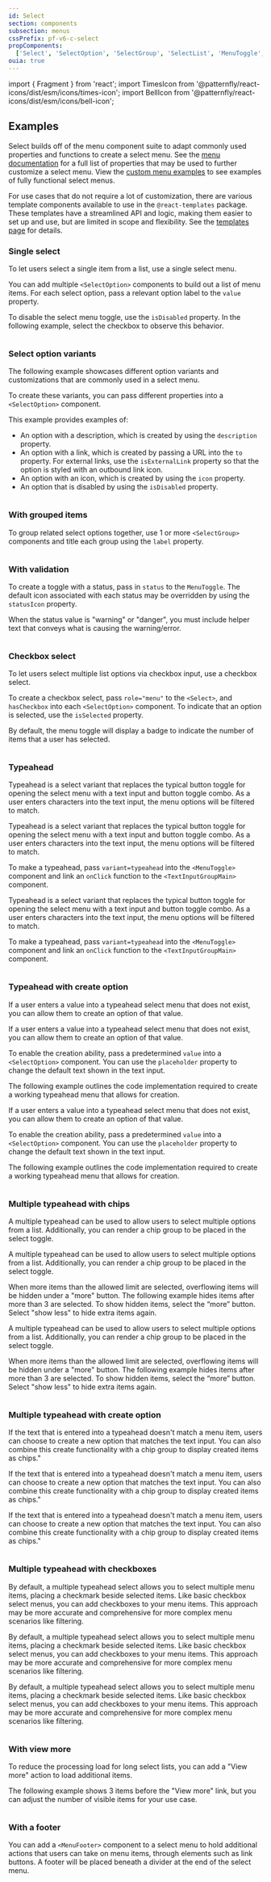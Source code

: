 ```yaml
---
id: Select
section: components
subsection: menus
cssPrefix: pf-v6-c-select
propComponents:
  ['Select', 'SelectOption', 'SelectGroup', 'SelectList', 'MenuToggle', 'SelectToggleProps', 'SelectPopperProps']
ouia: true
---
```


import { Fragment } from 'react';
import TimesIcon from '@patternfly/react-icons/dist/esm/icons/times-icon';
import BellIcon from '@patternfly/react-icons/dist/esm/icons/bell-icon';

## Examples

Select builds off of the menu component suite to adapt commonly used properties and functions to create a select menu. See the [menu documentation](/components/menus/menu) for a full list of properties that may be used to further customize a select menu. View the [custom menu examples](/components/menus/custom-menus) to see examples of fully functional select menus.

For use cases that do not require a lot of customization, there are various template components available to use in the `@react-templates` package. These templates have a streamlined API and logic, making them easier to set up and use, but are limited in scope and flexibility. See the [templates page](/components/menus/select/react-templates) for details.

### Single select

To let users select a single item from a list, use a single select menu.

You can add multiple `<SelectOption>` components to build out a list of menu items. For each select option, pass a relevant option label to the `value` property.

To disable the select menu toggle, use the `isDisabled` property. In the following example, select the checkbox to observe this behavior.

```ts file="./SelectBasic.tsx"

```

### Select option variants

The following example showcases different option variants and customizations that are commonly used in a select menu.

To create these variants, you can pass different properties into a `<SelectOption>` component.

This example provides examples of:

- An option with a description, which is created by using the `description` property.
- An option with a link, which is created by passing a URL into the `to` property. For external links, use the `isExternalLink` property so that the option is styled with an outbound link icon.
- An option with an icon, which is created by using the `icon` property.
- An option that is disabled by using the `isDisabled` property.

```ts file="./SelectOptionVariations.tsx"

```

### With grouped items

To group related select options together, use 1 or more `<SelectGroup>` components and title each group using the `label` property.

```ts file="./SelectGrouped.tsx"

```

### With validation

To create a toggle with a status, pass in `status` to the `MenuToggle`. The default icon associated with each status may be overridden by using the `statusIcon` property.

When the status value is "warning" or "danger", you must include helper text that conveys what is causing the warning/error.

```ts file="./SelectValidated.tsx"

```

### Checkbox select

To let users select multiple list options via checkbox input, use a checkbox select.

To create a checkbox select, pass `role="menu"` to the `<Select>`, and `hasCheckbox` into each `<SelectOption>` component. To indicate that an option is selected, use the `isSelected` property.

By default, the menu toggle will display a badge to indicate the number of items that a user has selected.

```ts file="./SelectCheckbox.tsx"

```

### Typeahead
Typeahead is a select variant that replaces the typical button toggle for opening the select menu with a text input and button toggle combo. As a user enters characters into the text input, the menu options will be filtered to match.

Typeahead is a select variant that replaces the typical button toggle for opening the select menu with a text input and button toggle combo. As a user enters characters into the text input, the menu options will be filtered to match.

To make a typeahead, pass `variant=typeahead` into the `<MenuToggle>` component and link an `onClick` function to the `<TextInputGroupMain>` component.

Typeahead is a select variant that replaces the typical button toggle for opening the select menu with a text input and button toggle combo. As a user enters characters into the text input, the menu options will be filtered to match.

To make a typeahead, pass `variant=typeahead` into the `<MenuToggle>` component and link an `onClick` function to the `<TextInputGroupMain>` component.

```ts file="./SelectTypeahead.tsx"

```

### Typeahead with create option
If a user enters a value into a typeahead select menu that does not exist, you can allow them to create an option of that value. 

If a user enters a value into a typeahead select menu that does not exist, you can allow them to create an option of that value.

To enable the creation ability, pass a predetermined `value` into a `<SelectOption>` component. You can use the `placeholder` property to change the default text shown in the text input.

The following example outlines the code implementation required to create a working typeahead menu that allows for creation.

If a user enters a value into a typeahead select menu that does not exist, you can allow them to create an option of that value.

To enable the creation ability, pass a predetermined `value` into a `<SelectOption>` component. You can use the `placeholder` property to change the default text shown in the text input.

The following example outlines the code implementation required to create a working typeahead menu that allows for creation.

```ts file="./SelectTypeaheadCreatable.tsx"

```

### Multiple typeahead with chips
A multiple typeahead can be used to allow users to select multiple options from a list. Additionally, you can render a chip group to be placed in the select toggle.

A multiple typeahead can be used to allow users to select multiple options from a list. Additionally, you can render a chip group to be placed in the select toggle.

When more items than the allowed limit are selected, overflowing items will be hidden under a "more" button. The following example hides items after more than 3 are selected. To show hidden items, select the “more” button. Select "show less" to hide extra items again.

A multiple typeahead can be used to allow users to select multiple options from a list. Additionally, you can render a chip group to be placed in the select toggle.

When more items than the allowed limit are selected, overflowing items will be hidden under a "more" button. The following example hides items after more than 3 are selected. To show hidden items, select the “more” button. Select "show less" to hide extra items again.

```ts file="./SelectMultiTypeahead.tsx"

```

### Multiple typeahead with create option
If the text that is entered into a typeahead doesn't match a menu item, users can choose to create a new option that matches the text input. You can also combine this create functionality with a chip group to display created items as chips."

If the text that is entered into a typeahead doesn't match a menu item, users can choose to create a new option that matches the text input. You can also combine this create functionality with a chip group to display created items as chips."

If the text that is entered into a typeahead doesn't match a menu item, users can choose to create a new option that matches the text input. You can also combine this create functionality with a chip group to display created items as chips."

```ts file="./SelectMultiTypeaheadCreatable.tsx"

```

### Multiple typeahead with checkboxes
By default, a multiple typeahead select allows you to select multiple menu items, placing a checkmark beside selected items. Like basic checkbox select menus, you can add checkboxes to your menu items. This approach may be more accurate and comprehensive for more complex menu scenarios like filtering.

By default, a multiple typeahead select allows you to select multiple menu items, placing a checkmark beside selected items. Like basic checkbox select menus, you can add checkboxes to your menu items. This approach may be more accurate and comprehensive for more complex menu scenarios like filtering.

By default, a multiple typeahead select allows you to select multiple menu items, placing a checkmark beside selected items. Like basic checkbox select menus, you can add checkboxes to your menu items. This approach may be more accurate and comprehensive for more complex menu scenarios like filtering.

```ts file="./SelectMultiTypeaheadCheckbox.tsx"

```

### With view more

To reduce the processing load for long select lists, you can add a "View more" action to load additional items.

The following example shows 3 items before the "View more" link, but you can adjust the number of visible items for your use case.

```ts file="./SelectViewMore.tsx"

```

### With a footer

You can add a `<MenuFooter>` component to a select menu to hold additional actions that users can take on menu items, through elements such as link buttons. A footer will be placed beneath a divider at the end of the select menu.

```ts file="./SelectFooter.tsx"

```

